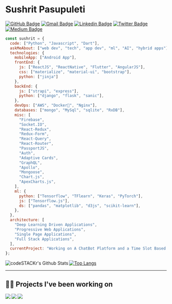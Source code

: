 # Sushrit Pasupuleti
[![GitHub Badge](https://img.shields.io/github/followers/SushritPasupuleti?style=for-the-badge&logo=GitHub&logoColor=white)](mailto:sushrit.pk21@gmail.com "Follow On GitHub")
[![Gmail Badge](https://img.shields.io/badge/sushrit.pk21@gmail.com-c14438?style=for-the-badge&logo=Gmail&logoColor=white)](mailto:sushrit.pk21@gmail.com "Connect via Email")
[![Linkedin Badge](https://img.shields.io/badge/-Sushrit%20Pasupuleti-0072b1?style=for-the-badge&logo=Linkedin&logoColor=white)](https://www.linkedin.com/in/sushritpasupuleti/ "Connect on LinkedIn")
[![Twitter Badge](https://img.shields.io/twitter/follow/Sushrit_Lawliet?label=Follow%20on%20Twitter&style=for-the-badge&logo=Twitter&logoColor=white)](https://twitter.com/intent/follow?screen_name=Sushrit_Lawliet "Follow on Twitter")
[![Medium Badge](https://img.shields.io/badge/-@sushrit.pk21-00acee?style=for-the-badge&logo=Medium&logoColor=white)](https://medium.com/@sushrit.pk21 "Follow on Medium")
```javascript
const sushrit = {
  code: ["Python", "Javascript", "Dart"],
  askMeAbout: ["web dev", "tech", "app dev", "ml", "AI", "hybrid apps"],
  technologies: {
    mobileApp: ["Android App"],
    frontEnd: {
      js: ["ReactJS", "ReactNative", "Flutter", "AngularJS"],
      css: ["materialize", "material-ui", "bootstrap"],
      python: ["jinja"]
    },
    backEnd: {
      js: ["strapi", "express"],
      python: ["django", "flask", "sanic"],
    },
    devOps: ["AWS", "Docker🐳", "Nginx"],
    databases: ["mongo", "MySql", "sqlite", "RxDB"],
    misc: [
      "Firebase",
      "Socket.IO",
      "React-Redux",
      "Redux-Form",
      "React-Query",
      "React-Router",
      "PassportJS",
      "Auth",
      "Adaptive Cards",
      "GraphQL",
      "Apollo",
      "Mongoose",
      "Chart.js",
      "ApexCharts.js",
    ],
    ml: {
      python: ["Tensorflow", "TFlearn", "Keras", "PyTorch"],
      js: ["Tensorflow.js"],
      ds: ["pandas", "matplotlib", "d3js", "scikit-learn"],
    },
  },
  architecture: [
    "Deep Learning Driven Applications",
    "Progressive Web Applications",
    "Single Page Applications",
    "Full Stack Applications",
  ],
  currentProject: "Working on A ChatBot Platform and a Time Slot Based Hospital Reservation System",
};
```

<img align="left" alt="codeSTACKr's Github Stats" src="https://github-readme-stats.vercel.app/api?username=SushritPasupuleti&show_icons=true&hide_border=true&theme=blue-green&count_private=true" />


[![Top Langs](https://github-readme-stats.vercel.app/api/top-langs/?username=SushritPasupuleti&layout=compact&hide=)](https://github.com/SushritPasupuleti/github-readme-stats)

---

## 👨‍💻 Projects I've been working on

<a href="https://github.com/SushritPasupuleti/Braggi-A-Python-Based-Contextual-Chatbot-Framework">
  <img align="left" src="https://github-readme-stats.vercel.app/api/pin/?username=SushritPasupuleti&repo=Braggi-A-Python-Based-Contextual-Chatbot-Framework" />
</a>

<a href="https://github.com/SushritPasupuleti/cab-booking-braggi">
  <img align="left" src="https://github-readme-stats.vercel.app/api/pin/?username=SushritPasupuleti&repo=cab-booking-braggi" />
</a>

<a href="https://github.com/SushritPasupuleti/Videos">
  <img align="left" src="https://github-readme-stats.vercel.app/api/pin/?username=SushritPasupuleti&repo=Videos" />
</a>

